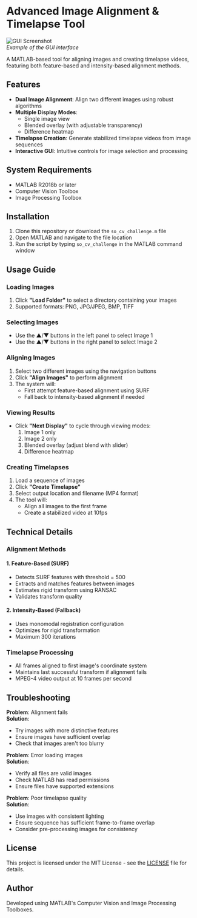 # Advanced Image Alignment & Timelapse Tool

![GUI Screenshot](screenshot.png)  
*Example of the GUI interface*

A MATLAB-based tool for aligning images and creating timelapse videos, featuring both feature-based and intensity-based alignment methods.

## Features

- **Dual Image Alignment**: Align two different images using robust algorithms
- **Multiple Display Modes**: 
  - Single image view
  - Blended overlay (with adjustable transparency)
  - Difference heatmap
- **Timelapse Creation**: Generate stabilized timelapse videos from image sequences
- **Interactive GUI**: Intuitive controls for image selection and processing

## System Requirements

- MATLAB R2018b or later
- Computer Vision Toolbox
- Image Processing Toolbox

## Installation

1. Clone this repository or download the `so_cv_challenge.m` file
2. Open MATLAB and navigate to the file location
3. Run the script by typing `so_cv_challenge` in the MATLAB command window

## Usage Guide

### Loading Images
1. Click **"Load Folder"** to select a directory containing your images
2. Supported formats: PNG, JPG/JPEG, BMP, TIFF

### Selecting Images
- Use the ▲/▼ buttons in the left panel to select Image 1
- Use the ▲/▼ buttons in the right panel to select Image 2

### Aligning Images
1. Select two different images using the navigation buttons
2. Click **"Align Images"** to perform alignment
3. The system will:
   - First attempt feature-based alignment using SURF
   - Fall back to intensity-based alignment if needed

### Viewing Results
- Click **"Next Display"** to cycle through viewing modes:
  1. Image 1 only
  2. Image 2 only
  3. Blended overlay (adjust blend with slider)
  4. Difference heatmap

### Creating Timelapses
1. Load a sequence of images
2. Click **"Create Timelapse"**
3. Select output location and filename (MP4 format)
4. The tool will:
   - Align all images to the first frame
   - Create a stabilized video at 10fps

## Technical Details

### Alignment Methods

#### 1. Feature-Based (SURF)
- Detects SURF features with threshold = 500
- Extracts and matches features between images
- Estimates rigid transform using RANSAC
- Validates transform quality

#### 2. Intensity-Based (Fallback)
- Uses monomodal registration configuration
- Optimizes for rigid transformation
- Maximum 300 iterations

### Timelapse Processing
- All frames aligned to first image's coordinate system
- Maintains last successful transform if alignment fails
- MPEG-4 video output at 10 frames per second

## Troubleshooting

**Problem**: Alignment fails  
**Solution**:
- Try images with more distinctive features
- Ensure images have sufficient overlap
- Check that images aren't too blurry

**Problem**: Error loading images  
**Solution**:
- Verify all files are valid images
- Check MATLAB has read permissions
- Ensure files have supported extensions

**Problem**: Poor timelapse quality  
**Solution**:
- Use images with consistent lighting
- Ensure sequence has sufficient frame-to-frame overlap
- Consider pre-processing images for consistency

## License

This project is licensed under the MIT License - see the [LICENSE](LICENSE) file for details.

## Author

Developed using MATLAB's Computer Vision and Image Processing Toolboxes.
